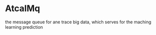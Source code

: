# AtcalMq
the message queue for ane trace big data, which serves for the maching learning prediction
